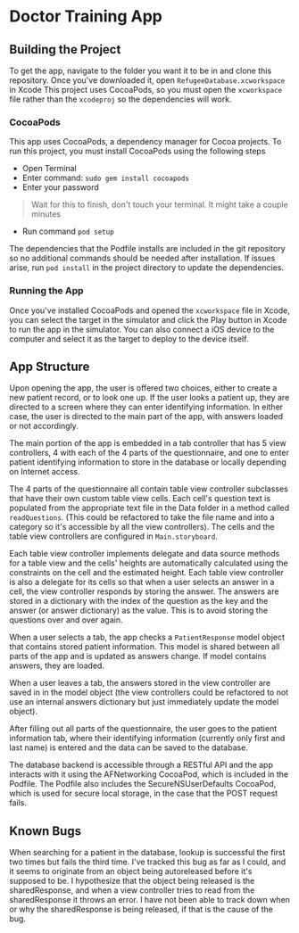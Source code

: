 # Doctor Training App

## Building the Project

To get the app, navigate to the folder you want it to be in and
clone this repository. Once you've downloaded it, open `RefugeeDatabase.xcworkspace` in Xcode
This project uses CocoaPods, so you must open the `xcworkspace` file rather than
the `xcodeproj` so the dependencies will work.

### CocoaPods

This app uses CocoaPods, a dependency manager for Cocoa projects. To run this
project, you must install CocoaPods using the following steps

- Open Terminal
- Enter command: `sudo gem install cocoapods`
- Enter your password

> Wait for this to finish, don't touch your terminal.  It might take a couple minutes

- Run command `pod setup`

The dependencies that the Podfile installs are included in the git repository 
so no additional commands should be needed after installation. If issues arise,
run `pod install` in the project directory to update the dependencies.

### Running the App

Once you've installed CocoaPods and opened the `xcworkspace` file in Xcode, you
can select the target in the simulator and click the Play button in Xcode to
run the app in the simulator. You can also connect a iOS device to the computer
and select it as the target to deploy to the device itself.

## App Structure

Upon opening the app, the user is offered two choices, either to create a new
patient record, or to look one up. If the user looks a patient up, they are 
directed to a screen where they can enter identifying information. In either
case, the user is directed to the main part of the app, with answers loaded or
not accordingly.

The main portion of the app is embedded in a tab controller that has 5 view
controllers, 4 with each of the 4 parts of the questionnaire, and one to enter
patient identifying information to store in the database or locally depending on
Internet access.

The 4 parts of the questionnaire all contain table view controller subclasses that
have their own custom table view cells. Each cell's question text is populated from
the appropriate text file in the Data folder in a method called `readQuestions`. (This
could be refactored to take the file name and into a category so it's accessible
by all the view controllers). The cells and the table view controllers are configured
in `Main.storyboard`. 

Each table view controller implements delegate and data source
methods for a table view and the cells' heights are automatically calculated using
the constraints on the cell and the estimated height. Each table view controller
is also a delegate for its cells so that when a user selects an answer in a cell,
the view controller responds by storing the answer. The answers are stored in a
dictionary with the index of the question as the key and the answer (or answer dictionary)
as the value. This is to avoid storing the questions over and over again. 

When a user selects a tab, the app checks a `PatientResponse` model object that
contains stored patient information. This model is shared between all parts of the
app and is updated as answers change. If model contains answers, they are loaded.

When a user leaves a tab, the answers stored in the view controller are saved in
in the model object (the view controllers could be refactored to not use an internal
answers dictionary but just immediately update the model object).

After filling out all parts of the questionnaire, the user goes to the patient
information tab, where their identifying information (currently only first and
last name) is entered and the data can be saved to the database.

The database backend is accessible through a RESTful API and the app interacts with
it using the AFNetworking CocoaPod, which is included in the Podfile. The Podfile 
also includes the SecureNSUserDefaults CocoaPod, which is used for secure local
storage, in the case that the POST request fails. 

## Known Bugs

When searching for a patient in the database, lookup is successful the first two
times but fails the third time. I've tracked this bug as far as I could, and it
seems to originate from an object being autoreleased before it's supposed to be.
I hypothesize that the object being released is the sharedResponse, and when a
view controller tries to read from the sharedResponse it throws an error. I
have not been able to track down when or why the sharedResponse is being released,
if that is the cause of the bug.

